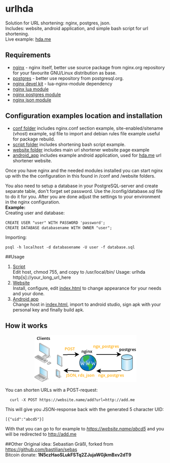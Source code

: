 # urlhda

Solution for URL shortening: nginx, postgres, json.  
Includes: website, android application, and simple bash script for url shortening.  
Live example: [hda.me](https://hda.me)

## Requirements

* [nginx](http://nginx.org) - nginx itself, better use source package from nginx.org repository for your favourite GNU/Linux distribution as base.  
* [postgres](http://www.postgresql.org/) - better use repository from postgresql.org.  
* [nginx devel kit](https://github.com/simpl/ngx_devel_kit) - lua-nginx-module dependency
* [nginx lua module](https://github.com/chaoslawful/lua-nginx-module)
* [nginx postgres module](https://github.com/FRiCKLE/ngx_postgres) 
* [nginx json module](https://github.com/openresty/rds-json-nginx-module)

## Configuration examples location and installation

* [conf folder](https://github.com/cryptofuture/urlhda/tree/master/conf) includes nginx.conf section example, site-enabled/sitename (vhost) example, sql file to import and debian rules file example useful for package rebuild.
* [script folder](https://github.com/cryptofuture/urlhda/tree/master/script) includes shortening bash script example.
* [website folder](https://github.com/cryptofuture/urlhda/tree/master/website) includes main url shortener website page example
* [android_app](https://github.com/cryptofuture/urlhda-android) includes example android application, used for [hda.me](https://hda.me) url shortener website.

Once you have nginx and the needed modules installed you can start nginx up with the the configuration in this found in /conf and /website folders.  

You also need to setup a database in your PostgreSQL-server and create separate table, don't forget set password. Use the /config/database.sql file to do it for you. After you are done adjust the settings to your environment in the nginx configuration.  
**Example:**  
Creating user and database: 
```
CREATE USER "user" WITH PASSWORD 'password';  
CREATE DATABASE databasename WITH OWNER "user";  
```
Importing:  
```
psql -h localhost -d databasename -U user -f database.sql
```

##Usage

1. [Script](https://raw.githubusercontent.com/cryptofuture/urlhda/master/script/urlhda)  
Edit host, chmod 755, and copy to /usr/local/bin/ 
Usage: urlhda http[s]://your_long_url_here  
2. [Website](https://raw.githubusercontent.com/cryptofuture/urlhda/master/website/index.html)   
Install, configure, edit [index.html](https://raw.githubusercontent.com/cryptofuture/urlhda/master/website/index.html) to change appearance for your needs and your done.  
3. [Android app](https://github.com/cryptofuture/urlhda-android)  
Change host in [index.html](https://raw.githubusercontent.com/cryptofuture/urlhda-android/master/app/src/main/assets/index.html), import to android studio, sign apk with your personal key and finally build apk.


## How it works
 <p align="center">
<img src="https://raw.githubusercontent.com/cryptofuture/urlhda-android/master/gradle/img/Diagram1.png"/>
</p>

You can shorten URLs with a POST-request:
```
  curl -X POST https://website.name/add?url=http://add.me
```

This will give you JSON-response back with the generated 5 character UID:
```
[{"uid":"abcd5"}]
```

With that you can go to for example to *https://website.name/abcd5* and you will be redirected to http://add.me

##Other
Original idea: Sebastian Gräßl, forked from https://github.com/bastilian/sebas  
Bitcoin donate: **1N5czHaoSLukFSTq2ZJujaWGjkmBxv2dT9**
